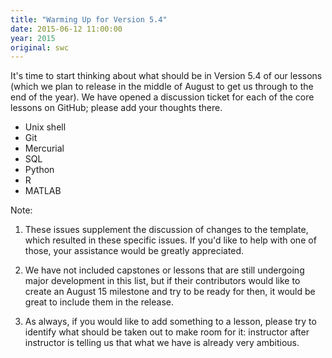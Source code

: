 ```yaml
---
title: "Warming Up for Version 5.4"
date: 2015-06-12 11:00:00
year: 2015
original: swc
---
```

<p>
  It's time to start thinking about what should be in Version 5.4 of our lessons
  (which we plan to release in the middle of August to get us through to the end of the year).
  We have opened a discussion ticket for each of the core lessons on GitHub;
  please add your thoughts there.
</p>
<ul>
  <li>Unix shell</li>
  <li>Git</li>
  <li>Mercurial</li>
  <li>SQL</li>
  <li>Python</li>
  <li>R</li>
  <li>MATLAB</li>
</ul>
<p>
  Note:
</p>
<ol>
  <li>
    <p>
      These issues supplement the discussion of
      changes to the template,
      which resulted in
      these specific issues.
      If you'd like to help with one of those,
      your assistance would be greatly appreciated.
    </p>
  </li>
  <li>
    <p>
      We have not included capstones or lessons that are still undergoing major development in this list,
      but if their contributors would like to create an August 15 milestone and try to be ready for then,
      it would be great to include them in the release.
    </p>
  </li>
  <li>
    <p>
      As always,
      if you would like to add something to a lesson,
      please try to identify what should be taken out to make room for it:
      instructor after instructor is telling us that
      what we have is already very ambitious.
    </p>
  </li>
</ol>
